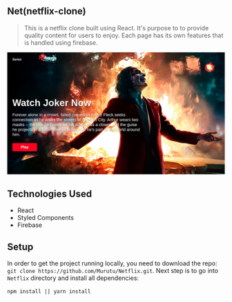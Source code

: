 ## Net(netflix-clone)

> This is a netflix clone built using React.
> It's purpose to to provide quality content for users to enjoy.
> Each page has its own features that is handled using firebase.

![](public/images/net.png)

## Technologies Used

- React
- Styled Components
- Firebase

## Setup

In order to get the project running locally, you need to download the repo:
` git clone https://github.com/Murutu/Netflix.git `.
Next step is to go into ` Netflix ` directory and install all dependencies:

```
npm install || yarn install
```
